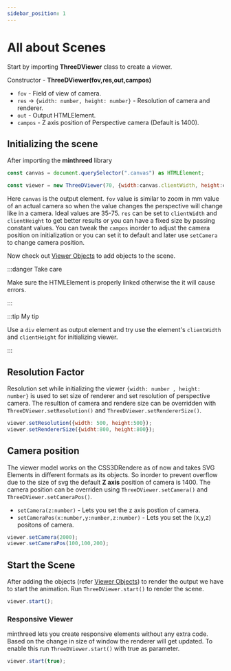 ```yaml
---
sidebar_position: 1
---
```


# All about Scenes

Start by importing **ThreeDViewer** class to create a viewer. 

Constructor - **ThreeDViewer(fov,res,out,campos)** 

- `fov` - Field of view of camera.
- `res` → `{width: number, height: number}` - Resolution of camera and renderer.
- `out` - Output HTMLElement.
- `campos` - Z axis position of Perspective camera (Default is 1400).

## Initializing the scene

After importing the **minthreed** library

```js
const canvas = document.querySelector(".canvas") as HTMLElement;

const viewer = new ThreeDViewer(70, {width:canvas.clientWidth, height:canvas.clientHeight}, canvas);
```
Here `canvas` is the output element. `fov` value is similar to zoom in mm value of an actual camera so when the value changes the perspective will change like in a camera. Ideal values are 35-75. 
`res` can be set to `clientWidth` and `clientHeight` to get better results or you can have a fixed size by passing constant values.
You can tweak the `campos` inorder to adjust the camera position on initialization or you can set it to default and later use `setCamera` to change camera position.

Now check out [Viewer Objects](/docs/tutorial-basics/viewer-objects.md) to add objects to the scene.

:::danger Take care

Make sure the HTMLElement is properly linked otherwise the it will cause errors.

:::

:::tip My tip

Use a `div` element as output element and try use the element's `clientWidth` and `clientHeight` for initializing viewer.

:::

## Resolution Factor

Resolution set while initializing the viewer `{width: number , height: number}` is used to set size of renderer and set resolution of perspective camera. 
The resultion of camera and rendere size can be overridden with `ThreeDViewer.setResolution()` and `ThreeDViewer.setRendererSize()`.

```js
viewer.setResolution({width: 500, height:500});
viewer.setRendererSize({widht:800, height:800});
```

## Camera position 

The viewer model works on the CSS3DRendere as of now and takes SVG Elements in different formats as its objects. 
So inorder to prevent overflow due to the size of svg the default **Z axis** position of camera is 1400.
The camera position can be overriden using `ThreeDViewer.setCamera()` and `ThreeDViewer.setCameraPos()`.
- `setCamera(z:number)` - Lets you set the z axis postion of camera.
- `setCameraPos(x:number,y:number,z:number)` - Lets you set the (x,y,z) positons of camera.  

```js
viewer.setCamera(2000);
viewer.setCameraPos(100,100,200);
```

## Start the Scene

After adding the objects (refer [Viewer Objects](/docs/tutorial-basics/viewer-objects)) to render the output we have to start the animation. Run `ThreeDViewer.start()` to render the scene.

```js
viewer.start();
```

### Responsive Viewer 

minthreed lets you create responsive elements without any extra code. Based on the change in size of window the renderer will get updated.
To enable this run `ThreeDViewer.start()` with true as parameter.

```js
viewer.start(true);
```
